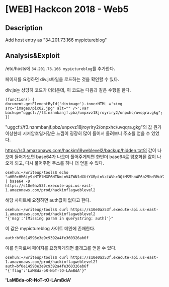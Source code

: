# [WEB] Hackcon 2018 - Web5

## Description

Add host entry as "34.201.73.166 mypictureblog"



## Analysis&Exploit

/etc/hosts에 `34.201.73.166 mypictureblog`를 추가한다.

페이지를 요청하면 div.js파일을 로드하는 것을 확인할 수 있다.

div.js는 상당히 코드가 더러운데, 이 코드는 다음과 같은 수행을 한다.

```Js
(function() {
document.getElementById('divimage').innerHTML ='<img src="images/pic02.jpg" alt="" />';var backup="uggcf://f3.nznmbanjf.pbz/unpxvz18jroyriry2/onpxhc/uvqqra.gkg";
})
```

"uggcf://f3.nznmbanjf.pbz/unpxvz18jroyriry2/onpxhc/uvqqra.gkg"의 값 뭔가 이상한데 시저암호일거같은 느낌이 굉장히 많이 들어서 돌려보니 주소를 얻을 수 있었다.

https://s3.amazonaws.com/hackim18weblevel2/backup/hidden.txt의 값이 나오며 들어가보면 base64가 나오며 풀어주게되면 한번더 base64로 암호화된 값이 나오게 되고, 다시 풀어주면 주소를 하나 더 얻을 수 있다.

```
osehun:~/writeup/tools$ echo "aHR0cHM6Ly9zMTBlMGF6NTNmLmV4ZWN1dGUtYXBpLnVzLWVhc3QtMS5hbWF6b25hd3MuY29tL3Byb2QvaGFja2ltZmxhZ3dlYmxldmVsMg==" | base64 -D
https://s10e0az53f.execute-api.us-east-1.amazonaws.com/prod/hackimflagweblevel2
```

해당 사이트에 요청하면 auth값이 없다고 한다.

```
osehun:~/writeup/tools$ curl https://s10e0az53f.execute-api.us-east-1.amazonaws.com/prod/hackimflagweblevel2
"{'msg':'[Missing param in querystring: auth]'}"
```

이 값은 mypictureblog 사이트 메인에 존재한다.

```
auth:bf0e14593e3e9c9392a4fe360326ab6f
```

이를 인자로써 페이지를 요청하게되면 플래그를 얻을 수 있다.

```
osehun:~/writeup/tools$ curl https://s10e0az53f.execute-api.us-east-1.amazonaws.com/prod/hackimflagweblevel2?auth=bf0e14593e3e9c9392a4fe360326ab6f
"{'flag':'LaMBda-oR-NoT-tO-LAmBdA'}"
```



**'LaMBda-oR-NoT-tO-LAmBdA'**